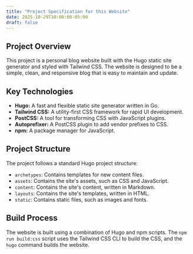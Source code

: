 ```yaml
---
title: "Project Specification for this Website"
date: 2025-10-29T10:00:00-05:00
draft: false
---
```


## Project Overview

This project is a personal blog website built with the Hugo static site generator and styled with Tailwind CSS. The website is designed to be a simple, clean, and responsive blog that is easy to maintain and update.

## Key Technologies

*   **Hugo:** A fast and flexible static site generator written in Go.
*   **Tailwind CSS:** A utility-first CSS framework for rapid UI development.
*   **PostCSS:** A tool for transforming CSS with JavaScript plugins.
*   **Autoprefixer:** A PostCSS plugin to add vendor prefixes to CSS.
*   **npm:** A package manager for JavaScript.

## Project Structure

The project follows a standard Hugo project structure:

*   `archetypes`: Contains templates for new content files.
*   `assets`: Contains the site's assets, such as CSS and JavaScript.
*   `content`: Contains the site's content, written in Markdown.
*   `layouts`: Contains the site's templates, written in HTML.
*   `static`: Contains static files, such as images and fonts.

## Build Process

The website is built using a combination of Hugo and npm scripts. The `npm run build:css` script uses the Tailwind CSS CLI to build the CSS, and the `hugo` command builds the website.
